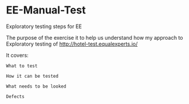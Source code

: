 # EE-Manual-Test
Exploratory testing steps for EE


The purpose of the exercise it to help us understand how my approach to Exploratory testing of http://hotel-test.equalexperts.io/ 

It covers:

	What to test
	
	How it can be tested
	
	What needs to be looked 
	
	Defects
	
